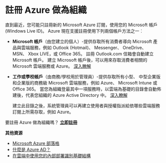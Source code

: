 <properties
    pageTitle="註冊 Azure 做為組織"
    description="瞭解如何使用公司或學校帳戶以運用現有的使用者帳戶、 原則、 設定或內部部署伺服器部署已經有並改善貴組織的內部部署識別基礎結構和 Azure AD 之間的效率。"
    services="active-directory"
    documentationCenter=""
    authors="markusvi"
    manager="femila"
    editor=""/>

<tags
    ms.service="active-directory"
    ms.workload="identity"
    ms.tgt_pltfrm="na"
    ms.devlang="na"
    ms.topic="article"
    ms.date="10/10/2016"
    ms.author="markvi"/>


# <a name="sign-up-for-azure-as-an-organization"></a>註冊 Azure 做為組織

直到最近，您可能只註冊新的 Microsoft Azure 訂閱，使用您的 Microsoft 帳戶 (Windows Live ID)。 Azure 現在支援註冊使用下列兩個帳戶方法之一︰

* **Microsoft 帳戶**（由您建立的個人）-提供存取所有消費者導向 Microsoft 產品與雲端服務，例如 Outlook (Hotmail)、 Messenger、 OneDrive、 MSN、 Xbox LIVE，或 Office 365。 註冊 Outlook.com 信箱會自動建立 Microsoft 帳戶。 建立 Microsoft 帳戶後，可以用來存取消費者相關的 Microsoft 雲端服務或 Azure。 [深入瞭解](http://www.microsoft.com/account/default.aspx)

* **工作或學校帳戶**（由商務/學校用於管理員）-提供存取所有小型、 中型企業版和企業版的商務級 Microsoft 雲端服務，例如 Azure、 Microsoft Intune 或 Office 365。 當您為組織登最其中一項服務時，以雲端為基礎的目錄會自動佈建後，代表您組織的 Azure Active Directory 中。 [深入瞭解](active-directory-administer.md)

    建立此目錄之後，系統管理員可以再建立使用者與授權指派給依哪些雲端服務訂閱上所需存取，例如 Azure。

要註冊 Azure 做為組織嗎？ [**立即註冊**](https://azure.microsoft.com/pricing/purchase-options/)

**其他資源**

* [Microsoft Azure 部落格](https://azure.microsoft.com/blog/)
* [什麼是 Azure AD？](active-directory-whatis.md)
* [在雲端中使用您的內部部署識別基礎結構](active-directory-aadconnect.md)
